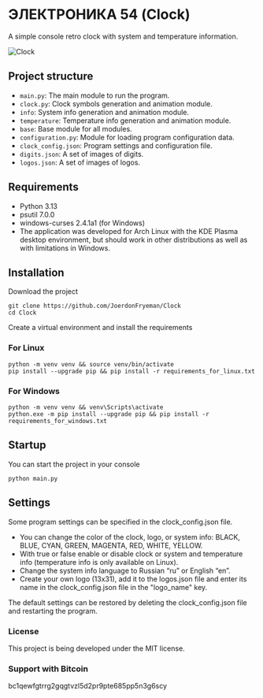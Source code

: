 # ЭЛЕКТРОНИКА 54 (Clock)

A simple console retro clock with system and temperature information.

![Clock](https://github.com/user-attachments/assets/3dd15196-6276-46f2-82f5-7b5a6a9c6652)

## Project structure

- `main.py`: The main module to run the program.
- `clock.py`: Clock symbols generation and animation module.
- `info`: System info generation and animation module.
- `temperature`: Temperature info generation and animation module.
- `base`: Base module for all modules.
- `configuration.py`: Module for loading program configuration data.
- `clock_config.json`: Program settings and configuration file.
- `digits.json`: A set of images of digits.
- `logos.json`: A set of images of logos.

## Requirements

- Python 3.13
- psutil 7.0.0
- windows-curses 2.4.1a1 (for Windows)
- The application was developed for Arch Linux with the KDE Plasma desktop environment, but should work in other distributions as well as with limitations in Windows.

## Installation

Download the project

``` console
git clone https://github.com/JoerdonFryeman/Clock
cd Clock
```

Create a virtual environment and install the requirements

### For Linux

``` console
python -m venv venv && source venv/bin/activate
pip install --upgrade pip && pip install -r requirements_for_linux.txt
```

### For Windows

``` console
python -m venv venv && venv\Scripts\activate
python.exe -m pip install --upgrade pip && pip install -r requirements_for_windows.txt
```

## Startup

You can start the project in your console

``` console
python main.py
```

## Settings

Some program settings can be specified in the clock_config.json file.

- You can change the color of the clock, logo, or system info: BLACK, BLUE, CYAN, GREEN, MAGENTA, RED, WHITE, YELLOW.
- With true or false enable or disable clock or system and temperature info (temperature info is only available on Linux).
- Change the system info language to Russian “ru” or English “en”.
- Create your own logo (13x31), add it to the logos.json file and enter its name in the clock_config.json file in the "logo_name" key.

The default settings can be restored by deleting the clock_config.json file and restarting the program.

### License

This project is being developed under the MIT license.

### Support with Bitcoin

bc1qewfgtrrg2gqgtvzl5d2pr9pte685pp5n3g6scy
